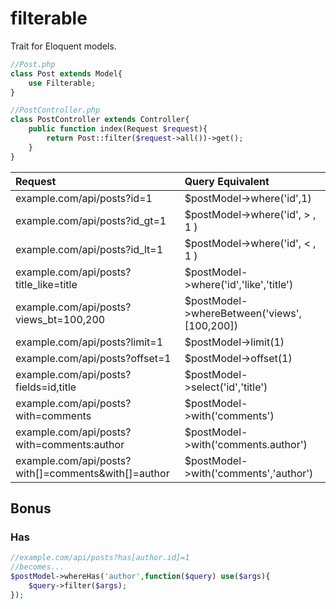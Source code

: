 # filterable
Trait for Eloquent models.


```php
//Post.php
class Post extends Model{
    use Filterable; 
}
```

```php
//PostController.php
class PostController extends Controller{
    public function index(Request $request){
        return Post::filter($request->all())->get();
    }
}
```

| Request | Query Equivalent     |
| :------------------------------------ | :--------------------------------         |
| example.com/api/posts?id=1                            | $postModel->where('id',1)                 |
| example.com/api/posts?id_gt=1                         | $postModel->where('id', > , 1 )           |
| example.com/api/posts?id_lt=1                         | $postModel->where('id', < , 1 )           |
| example.com/api/posts?title_like=title                | $postModel->where('id','like','title')    |
| example.com/api/posts?views_bt=100,200                | $postModel->whereBetween('views',[100,200])|
| example.com/api/posts?limit=1                         | $postModel->limit(1)                      |
| example.com/api/posts?offset=1                        | $postModel->offset(1)                     |
| example.com/api/posts?fields=id,title                 | $postModel->select('id','title')          |
| example.com/api/posts?with=comments                   | $postModel->with('comments')              |
| example.com/api/posts?with=comments:author            | $postModel->with('comments.author')       |
| example.com/api/posts?with[]=comments&with[]=author   | $postModel->with('comments','author')     |

## Bonus 
### Has 

```php
//example.com/api/posts?has[author.id]=1
//becomes...
$postModel->whereHas('author',function($query) use($args){
    $query->filter($args);
});
```
